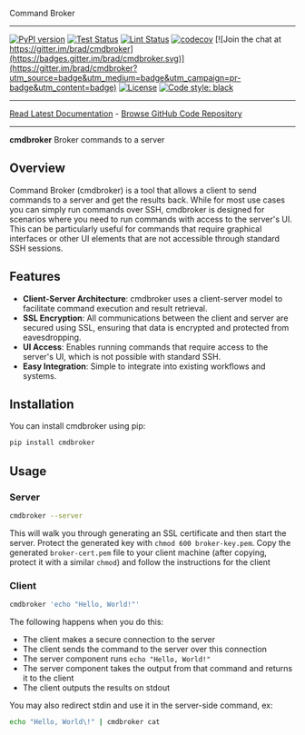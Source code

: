 Command Broker
_________________

[![PyPI version](https://badge.fury.io/py/cmdbroker.svg)](http://badge.fury.io/py/cmdbroker)
[![Test Status](https://github.com/brad/cmdbroker/workflows/Test/badge.svg?branch=main)](https://github.com/brad/cmdbroker/actions?query=workflow%3ATest)
[![Lint Status](https://github.com/brad/cmdbroker/workflows/Lint/badge.svg?branch=main)](https://github.com/brad/cmdbroker/actions?query=workflow%3ALint)
[![codecov](https://codecov.io/gh/brad/cmdbroker/branch/main/graph/badge.svg)](https://codecov.io/gh/brad/cmdbroker)
[![Join the chat at https://gitter.im/brad/cmdbroker](https://badges.gitter.im/brad/cmdbroker.svg)](https://gitter.im/brad/cmdbroker?utm_source=badge&utm_medium=badge&utm_campaign=pr-badge&utm_content=badge)
[![License](https://img.shields.io/github/license/mashape/apistatus.svg)](https://pypi.python.org/pypi/cmdbroker/)
[![Code style: black](https://img.shields.io/badge/code%20style-black-000000.svg)](https://github.com/psf/black)
_________________

[Read Latest Documentation](https://brad.github.io/cmdbroker/) - [Browse GitHub Code Repository](https://github.com/brad/cmdbroker/)
_________________

**cmdbroker** Broker commands to a server

## Overview

Command Broker (cmdbroker) is a tool that allows a client to send commands to a server and get the results back. While for most use cases you can simply run commands over SSH, cmdbroker is designed for scenarios where you need to run commands with access to the server's UI. This can be particularly useful for commands that require graphical interfaces or other UI elements that are not accessible through standard SSH sessions.

## Features

- **Client-Server Architecture**: cmdbroker uses a client-server model to facilitate command execution and result retrieval.
- **SSL Encryption**: All communications between the client and server are secured using SSL, ensuring that data is encrypted and protected from eavesdropping.
- **UI Access**: Enables running commands that require access to the server's UI, which is not possible with standard SSH.
- **Easy Integration**: Simple to integrate into existing workflows and systems.

## Installation

You can install cmdbroker using pip:

```bash
pip install cmdbroker
```

## Usage

### Server

```bash
cmdbroker --server
```

This will walk you through generating an SSL certificate and then start the server. Protect the generated key with `chmod 600 broker-key.pem`. Copy the generated `broker-cert.pem` file to your client machine (after copying, protect it with a similar `chmod`) and follow the instructions for the client

### Client

```bash
cmdbroker 'echo "Hello, World!"'
```

The following happens when you do this:
- The client makes a secure connection to the server
- The client sends the command to the server over this connection
- The server component runs `echo "Hello, World!"`
- The server component takes the output from that command and returns it to the client
- The client outputs the results on stdout

You may also redirect stdin and use it in the server-side command, ex:

```bash
echo "Hello, World\!" | cmdbroker cat
```
